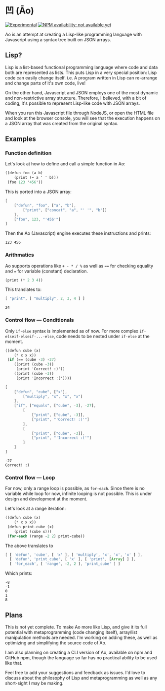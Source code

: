 凹 (Āo) 
=======

[![Experimental](https://img.shields.io/badge/status-experimental-blue.svg)](https://shields.io/)
[![NPM availability: not available yet](https://img.shields.io/badge/npm-pending-orange.svg)](https://shields.io/)

Ao is an attempt at creating a Lisp-like programming language with Javascript using a syntax tree built on JSON arrays.

## Lisp?

Lisp is a list-based functional programming language where code and data both are represented as lists. This puts Lisp in a very special position: Lisp code can easily change itself. i.e. A program written in Lisp can re-arrange and change parts of it's own code, live!

On the other hand, Javascript and JSON employs one of the most dynamic and non-restrictive array structure. Therefore, I believed, with a bit of coding, it's possible to represent Lisp-like code with JSON arrays.

When you run this Javascript file through NodeJS, or open the HTML file and look at the browser console, you will see that the execution happens on a JSON array that was created from the original syntax.

## Examples

### Function definition

Let's look at how to define and call a simple function in Ao:

```scheme
((defun foo (a b)
	(print (~ a ' ' b)))
 (foo 123 '456'))
```

This is ported into a JSON array:

```javascript
[
    ["defun", "foo", ["a", "b"],
        ["print", ["concat", "a", "' '", "b"]]
    ],
    ["foo", 123, "'456'"]
]
````

Then the Ao (Javascript) engine executes these instructions and prints:

```
123 456
```

### Arithmatics

Ao supports operations like `+ - * / %` as well as `==` for checking equality and `=` for variable (constant) declaration.

```scheme
(print (* 2 3 4))
```

This translates to:

```javascript
[ "print", [ "multiply", 2, 3, 4 ] ]
```

```
24
```

### Control flow — Conditionals

Only `if-else` syntax is implemented as of now. For more complex `if-elseif-elseif-...-else`, code needs to be nested under `if-else` at the moment.

```scheme
((defun cube (x) 
	(* x x x))
 (if (== (cube -3) -27)
	((print (cube -3))
	 (print 'Correct! :)'))
	((print (cube -3))
	 (print 'Incorrect :('))))
```

```javascript
[
    ["defun", "cube", ["x"],
        ["multiply", "x", "x", "x"]
    ],
    ["if", ["equals", ["cube", -3], -27],
        [
            ["print", ["cube", -3]],
            ["print", "'Correct! :)'"]
        ],
        [
            ["print", ["cube", -3]],
            ["print", "'Incorrect :('"]
        ]
    ]
]
```

```
-27
Correct! :)
```

### Control flow — Loop

For now, only a range loop is possible, as `for-each`. Since there is no variable while loop for now, infinite looping is not possible. This is under design and development at the moment.

Let's look at a range iteration:

```scheme
((defun cube (x)
	(* x x x))
 (defun print-cube (x)
	(print (cube x)))
 (for-each (range -2 2) print-cube))
```

The above translates to

```javascript
[ [ 'defun', 'cube', [ 'x' ], [ 'multiply', 'x', 'x', 'x' ] ],
  [ 'defun', 'print_cube', [ 'x' ], [ 'print', [Array] ] ],
  [ 'for_each', [ 'range', -2, 2 ], 'print_cube' ] ]
````

Which prints:

```
-8
-1
0
1
8
```

## Plans

This is not yet complete. To make Ao more like Lisp, and give it its full potential with metaprogramming (code changing itself), array/list manipulation methods are needed. I'm working on adding these, as well as optimizing and simplifying the source code of Ao.

I am also planning on creating a CLI version of Ao, available on npm and GitHub npm, though the language so far has no practical ability to be used like that.

Feel free to add your suggestions and feedback as issues. I'd love to discuss about the philosophy of Lisp and metaprogramming as well as any short-sight I may be making.

